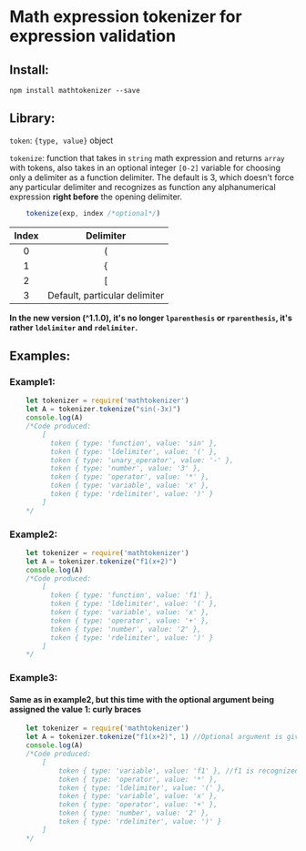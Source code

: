# Math expression tokenizer for expression validation

## Install:

	npm install mathtokenizer --save

## Library: 

`token`: `{type, value}` object  

`tokenize`: function that takes in `string` math expression and returns `array` with tokens, also takes in an optional integer `[0-2]` variable for choosing only a delimiter as a function delimiter. The default is 3, which doesn't force any particular delimiter and recognizes as function any alphanumerical expression **right before** the opening delimiter.  

```js
	tokenize(exp, index /*optional*/) 
```

| 	Index 	| 			  Delimiter 			|
| 	:---:	| 				:---:				|
| 	0		| 				  (					|
| 	1		|				  {					|
|	2		|				  [					|
|	3		|	Default, particular delimiter 	|


**In the new version (^1.1.0), it's no longer `lparenthesis` or `rparenthesis`, it's rather `ldelimiter` and `rdelimiter`.**

## Examples:

### Example1:
```js
	let tokenizer = require('mathtokenizer')
	let A = tokenizer.tokenize("sin(-3x)")
	console.log(A)
	/*Code produced:
		[
		  token { type: 'function', value: 'sin' },
		  token { type: 'ldelimiter', value: '(' },
		  token { type: 'unary_operator', value: '-' },
		  token { type: 'number', value: '3' },
		  token { type: 'operator', value: '*' },
		  token { type: 'variable', value: 'x' },
		  token { type: 'rdelimiter', value: ')' }
		]
	*/
```

### Example2:
```js
	let tokenizer = require('mathtokenizer')
	let A = tokenizer.tokenize("f1(x+2)")
	console.log(A)
	/*Code produced:
		[
		  token { type: 'function', value: 'f1' },
		  token { type: 'ldelimiter', value: '(' },
		  token { type: 'variable', value: 'x' },
		  token { type: 'operator', value: '+' },
		  token { type: 'number', value: '2' },
		  token { type: 'rdelimiter', value: ')' }
		]
	*/
```

### Example3:

#### Same as in example2, but this time with the optional argument being assigned the value 1: curly braces
```js
	let tokenizer = require('mathtokenizer')
	let A = tokenizer.tokenize("f1(x+2)", 1) //Optional argument is given 1
	console.log(A)
	/*Code produced:
		[
			token { type: 'variable', value: 'f1' }, //f1 is recognized as a variable this time because it's followed by a parenthesis and not a curly brace
			token { type: 'operator', value: '*' },
			token { type: 'ldelimiter', value: '(' },
			token { type: 'variable', value: 'x' },
			token { type: 'operator', value: '+' },
			token { type: 'number', value: '2' },
			token { type: 'rdelimiter', value: ')' }
		]
	*/
```
